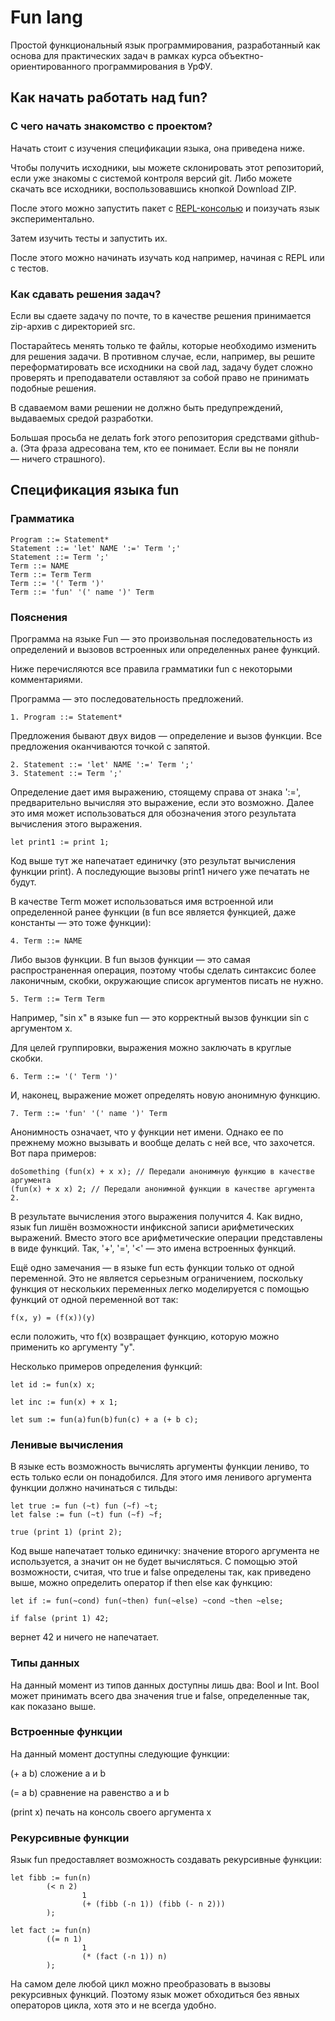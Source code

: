 # Fun lang

Простой функциональный язык программирования, разработанный как основа для практических задач в рамках курса объектно-ориентированного программирования в УрФУ.

## Как начать работать над fun?

### С чего начать знакомство с проектом?

Начать стоит с изучения спецификации языка, она приведена ниже.

Чтобы получить исходники, ыы можете склонировать этот репозиторий, если уже знакомы с системой контроля версий git.
Либо можете скачать все исходники, воспользовавшись кнопкой Download ZIP.

После этого можно запустить пакет с [REPL-консолью](http://ru.wikipedia.org/wiki/REPL) и поизучать язык экспериментально.

Затем изучить тесты и запустить их.

После этого можно начинать изучать код например, начиная с REPL или с тестов.


### Как сдавать решения задач?

Если вы сдаете задачу по почте, то в качестве решения принимается zip-архив с директорией src.

Постарайтесь менять только те файлы, которые необходимо изменить для решения задачи. В противном случае, если, например, вы решите переформатировать все исходники на свой лад, задачу будет сложно проверять и преподаватели оставляют за собой право не принимать подобные решения.

В сдаваемом вами решении не должно быть предупреждений, выдаваемых средой разработки.

Большая просьба не делать fork этого репозитория средствами github-а. (Эта фраза адресована тем, кто ее понимает. Если вы не поняли — ничего страшного).

## Спецификация языка fun
    
### Грамматика
    
```
Program ::= Statement* 
Statement ::= 'let' NAME ':=' Term ';'
Statement ::= Term ';'
Term ::= NAME
Term ::= Term Term
Term ::= '(' Term ')'
Term ::= 'fun' '(' name ')' Term
```    
    
### Пояснения

Программа на языке Fun — это произвольная последовательность из определений 
и вызовов встроенных или определенных ранее функций.

Ниже перечисляются все правила грамматики fun с некоторыми комментариями.

Программа — это последовательность предложений.
```
1. Program ::= Statement* 
```
Предложения бывают двух видов — определение и вызов функции. 
Все предложения оканчиваются точкой с запятой.

```
2. Statement ::= 'let' NAME ':=' Term ';'
3. Statement ::= Term ';'
```

Определение дает имя выражению, стоящему справа от знака ':=', предварительно 
вычисляя это выражение, если это возможно. 
Далее это имя может использоваться для обозначения этого результата вычисления этого выражения.

```
let print1 := print 1;
```

Код выше тут же напечатает единичку (это результат вычисления функции print). 
А последующие вызовы print1 ничего уже печатать не будут.

В качестве Term может использоваться имя встроенной или определенной 
ранее функции (в fun все является функцией, даже константы — это тоже функции):

```
4. Term ::= NAME
```

Либо вызов функции. В fun вызов функции — это самая распространенная операция, 
поэтому чтобы сделать синтаксис более лаконичным, скобки, окружающие список аргументов писать не нужно.

```
5. Term ::= Term Term
```

Например, "sin x" в языке fun — это корректный вызов функции sin с аргументом x.

Для целей группировки, выражения можно заключать в круглые скобки.

```
6. Term ::= '(' Term ')'
```

И, наконец, выражение может определять новую анонимную функцию.

```
7. Term ::= 'fun' '(' name ')' Term
```

Анонимность означает, что у функции нет имени. 
Однако ее по прежнему можно вызывать и вообще делать с ней все, что захочется. Вот пара примеров:

```
doSomething (fun(x) + x x); // Передали анонимную функцию в качестве аргумента
(fun(x) + x x) 2; // Передали анонимной функции в качестве аргумента 2. 
```

В результате вычисления этого выражения получится 4.
Как видно, язык fun лишён возможности инфиксной записи арифметических выражений. 
Вместо этого все арифметические операции представлены в виде функций.
Так, '+', '=', '<' — это имена встроенных функций.

Ещё одно замечания — в языке fun есть функции только от одной переменной. 
Это не является серьезным ограничением, поскольку функция от нескольких переменных 
легко моделируется с помощью функций от одной переменной вот так:

```
f(x, y) = (f(x))(y)
```

если положить, что f(x) возвращает функцию, которую можно применить ко аргументу "y".

Несколько примеров определения функций:

```
let id := fun(x) x;

let inc := fun(x) + x 1;

let sum := fun(a)fun(b)fun(c) + a (+ b c);
```


### Ленивые вычисления

В языке есть возможность вычислять аргументы функции лениво, то есть только если он понадобился.
Для этого имя ленивого аргумента функции должно начинаться с тильды:

```
let true := fun (~t) fun (~f) ~t;
let false := fun (~t) fun (~f) ~f;

true (print 1) (print 2);
```

Код выше напечатает только единичку: значение второго аргумента не используется, 
а значит он не будет вычисляться. С помощью этой возможности, считая, что true и false определены так, 
как приведено выше, можно определить оператор if then else как функцию:

```
let if := fun(~cond) fun(~then) fun(~else) ~cond ~then ~else;

if false (print 1) 42;
```

вернет 42 и ничего не напечатает.


### Типы данных

На данный момент из типов данных доступны лишь два: Bool и Int.
Bool может принимать всего два значения true и false, определенные так, как показано выше.


### Встроенные функции
На данный момент доступны следующие функции: 

(+ a b) сложение a и b

(= a b) сравнение на равенство a и b

(print x) печать на консоль своего аргумента x  


  
### Рекурсивные функции
Язык fun предоставляет возможность создавать рекурсивные функции:

```
let fibb := fun(n)
        (< n 2) 
                1
                (+ (fibb (-n 1)) (fibb (- n 2)))
        );

let fact := fun(n) 
        ((= n 1) 
                1 
                (* (fact (-n 1)) n)
        );
```

На самом деле любой цикл можно преобразовать в вызовы рекурсивных функций. 
Поэтому язык может обходиться без явных операторов цикла, хотя это и не всегда удобно.
